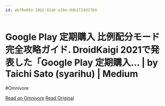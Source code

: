 ```yaml
---
id: abf8e09a-20b2-42a6-a3be-ddb2724d3764
---
```


# Google Play 定期購入 比例配分モード完全攻略ガイド. DroidKaigi 2021で発表した「Google Play 定期購入… | by Taichi Sato (syarihu) | Medium
#Omnivore

[Read on Omnivore](https://omnivore.app/me/google-play-droid-kaigi-2021-google-play-by-taichi-sato-syarihu--18fa8065d61)
[Read Original](https://syarihu.medium.com/google-play-%E5%AE%9A%E6%9C%9F%E8%B3%BC%E5%85%A5-%E6%AF%94%E4%BE%8B%E9%85%8D%E5%88%86%E3%83%A2%E3%83%BC%E3%83%89%E5%AE%8C%E5%85%A8%E6%94%BB%E7%95%A5%E3%82%AC%E3%82%A4%E3%83%89-f58d99c3c7a1)

